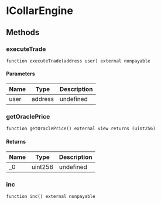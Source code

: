 # ICollarEngine









## Methods

### executeTrade

```solidity
function executeTrade(address user) external nonpayable
```





#### Parameters

| Name | Type | Description |
|---|---|---|
| user | address | undefined |

### getOraclePrice

```solidity
function getOraclePrice() external view returns (uint256)
```






#### Returns

| Name | Type | Description |
|---|---|---|
| _0 | uint256 | undefined |

### inc

```solidity
function inc() external nonpayable
```









